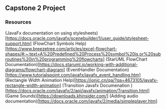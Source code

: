 ## Capstone 2 Project

### Resources

(JavaFx documentation on using stylesheets)[https://docs.oracle.com/javafx/scenebuilder/1/user_guide/stylesheet-support.htm]
(FlowChart Symbols Help)[https://www.breezetree.com/articles/excel-flowchart-shapes/#:~:text=A%20Predefined%20Process%20symbol%20is,or%20subroutines%20in%20programming%20flowcharts]
(StarUML FlowChart Documentation)[https://docs.staruml.io/working-with-additional-diagrams/flowchart-diagram]
(EventHandler Documentation)[https://www.tutorialspoint.com/javafx/javafx_event_handling.htm]
(Rectangle Width Animation Help)[https://jonic.cn/qa/?qa=4673105/javafx-rectangle-width-animation]
(Transition Javafx Documenation )[https://docs.oracle.com/javafx/2/api/javafx/animation/Transition.html]
(Game Sounds)[https://downloads.khinsider.com/]
(Adding audio documentation)[https://docs.oracle.com/javafx/2/media/simpleplayer.htm]
